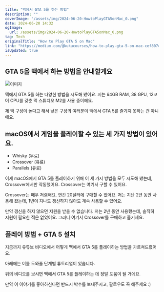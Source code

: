 ```yaml
---
title: "맥에서 GTA 5를 하는 방법"
description: ""
coverImage: "/assets/img/2024-06-20-HowtoPlayGTA5onMac_0.png"
date: 2024-06-20 14:32
ogImage:
  url: /assets/img/2024-06-20-HowtoPlayGTA5onMac_0.png
tag: Tech
originalTitle: "How to Play GTA 5 on Mac"
link: "https://medium.com/@kukucourses/how-to-play-gta-5-on-mac-cef807cb2cdb"
isUpdated: true
---
```


## GTA 5을 맥에서 하는 방법을 안내할게요

![이미지](/assets/img/2024-06-20-HowtoPlayGTA5onMac_0.png)

맥에서 GTA 5를 하는 다양한 방법을 시도해 봤어요. 저는 64GB RAM, 38 GPU, 12코어 CPU를 갖춘 맥 스튜디오 M2를 사용 중이에요.

제 맥 구성이 높다고 해서 낮은 구성의 여러분이 맥에서 GTA 5를 즐기지 못하는 건 아니에요.

<div class="content-ad"></div>

## macOS에서 게임을 플레이할 수 있는 세 가지 방법이 있어요.

- Whisky (무료)
- Crossover (유료)
- Parallels (유료)

이제 macOS에서 GTA 5를 플레이하기 위해 이 세 가지 방법을 모두 시도해 봤는데, Crossover에서만 작동했어요. Crossover는 여기서 구할 수 있어요.

Crossover는 매우 저렴해요. 연간 20달러에 구매할 수 있어요. 저는 지난 2년 동안 사용해 왔는데, 1년이 지나도 갱신하지 않아도 계속 사용할 수 있어요.

<div class="content-ad"></div>

만약 갱신을 하지 않으면 지원을 받을 수 없습니다. 저는 2년 동안 사용했는데, 솔직히 지원이 필요한 적은 없었어요. 그러니 여기서 Crossover를 구매하고 즐기세요.

## 플레이 방법 + GTA 5 설치

지금까지 유튜브 비디오에서 어떻게 맥에서 GTA 5를 플레이하는 방법을 가르쳐드렸어요.

아래에는 이를 도와줄 단계별 튜토리얼이 있습니다.

<div class="content-ad"></div>

위의 비디오를 보시면 맥에서 GTA 5를 플레이하는 데 정말 도움이 될 거에요.

만약 이 이야기를 좋아하신다면 반드시 박수를 보내주시고, 팔로우도 꼭 해주세요 :)
